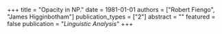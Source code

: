 +++
title = "Opacity in NP."
date = 1981-01-01
authors = ["Robert Fiengo", "James Higginbotham"]
publication_types = ["2"]
abstract = ""
featured = false
publication = "*Linguistic Analysis*"
+++

